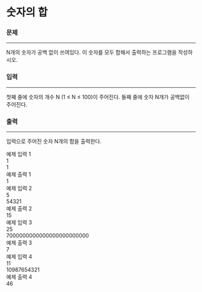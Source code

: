 # 숫자의 합

### 문제

---
N개의 숫자가 공백 없이 쓰여있다. 이 숫자를 모두 합해서 출력하는 프로그램을 작성하시오.

### 입력

---
첫째 줄에 숫자의 개수 N (1 ≤ N ≤ 100)이 주어진다. 둘째 줄에 숫자 N개가 공백없이 주어진다.

### 출력

---
입력으로 주어진 숫자 N개의 합을 출력한다.

예제 입력 1<br>
1<br>
1<br>
예제 출력 1<br>
1<br>
예제 입력 2<br>
5<br>
54321<br>
예제 출력 2<br>
15<br>
예제 입력 3<br>
25<br>
7000000000000000000000000<br>
예제 출력 3<br>
7<br>
예제 입력 4<br>
11<br>
10987654321<br>
예제 출력 4<br>
46<br>